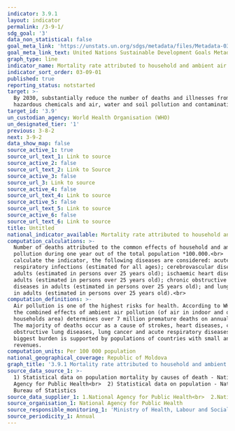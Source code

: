 ```yaml
---
indicator: 3.9.1
layout: indicator
permalink: /3-9-1/
sdg_goal: '3'
data_non_statistical: false
goal_meta_link: 'https://unstats.un.org/sdgs/metadata/files/Metadata-03-09-01.pdf'
goal_meta_link_text: United Nations Sustainable Development Goals Metadata (PDF 216 KB)
graph_type: line
indicator_name: Mortality rate attributed to household and ambient air pollution
indicator_sort_order: 03-09-01
published: true
reporting_status: notstarted
target: >-
  By 2030, substantially reduce the number of deaths and illnesses from
  hazardous chemicals and air, water and soil pollution and contamination
target_id: '3.9'
un_custodian_agency: World Health Organisation (WHO)
un_designated_tier: '1'
previous: 3-8-2
next: 3-9-2
data_show_map: false
source_active_1: true
source_url_text_1: Link to source
source_active_2: false
source_url_text_2: Link to Source
source_active_3: false
source_url_3: Link to source
source_active_4: false
source_url_text_4: Link to source
source_active_5: false
source_url_text_5: Link to source
source_active_6: false
source_url_text_6: Link to source
title: Untitled
national_indicator_available: Mortality rate attributed to household and ambient air pollution
computation_calculations: >-
  Number of deaths attributed to the common effects of household and ambient air
  pollution during one year out of the total population *100.000.<br>  To
  calculate the indicator, the following diseases are considered: acute
  respiratory infections (estimated for all ages); cerebrovascular diseases in
  adults (estimated in persons over 25 years old); ischaemic heart diseases in
  adults (estimated in persons over 25 years old); chronic obstructive lung
  diseases in adults (estimated in persons over 25 years old); and lung cancer
  in adults (estimated in persons over 25 years old).<br>
computation_definitions: >-
  Air pollution is one of the highest risks for health. According to WHO data,
  the combined effects of ambient air pollution (of air in indoor and outdoor
  households area) determines over 7 million premature deaths on annual basis.
  The majority of deaths occur as a cause of strokes, heart diseases, chronic
  obstructive lung diseases, lung cancer and acute respiratory diseases. The
  biggest burden is supported by populations of countries with small and medium
  revenues.
computation_units: Per 100 000 population
national_geographical_coverage: Republic of Moldova
graph_title: '3.9.1 Mortality rate attributed to household and ambient air pollution '
source_data_source_1: >-
  1) Statistical data on population mortality by causes of death - National
  Agency for Public Health<br>  2) Statistical data on population - National
  Bureau of Statistics
source_data_supplier_1: 1.National Agency for Public Health<br>  2.National Bureau of Statistics
source_organisation_1: National Agency for Public Health
source_responsible_monitoring_1: 'Ministry of Health, Labour and Social Protection'
source_periodicity_1: Annual
---
```

